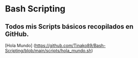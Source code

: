 # Bash Scripting
## Todos mis Scripts básicos recopilados en GitHub.
[Hola Mundo] (https://github.com/Tinako89/Bash-Scripting/blob/main/scripts/hola_mundo.sh)
